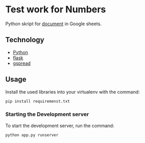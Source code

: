 # Test work for Numbers
Python skript for [document](https://docs.google.com/spreadsheets/d/1h_7txa8JYjEz_oQznGaMhvbkUBUXJqi3IpIVDA1WC9g/edit#gid=0) in Google sheets.

## Technology
- [Python](https://www.python.org/)
- [flask](https://flask.palletsprojects.com/en/2.1.x/)
- [gspread](https://docs.gspread.org/en/latest/)

## Usage
Install the used libraries into your virtualenv with the command:
```sh
pip install requiremenst.txt
```

### Starting the Development server
To start the development server, run the command:
```sh
python app.py runserver
```

